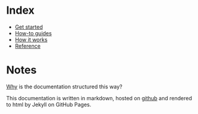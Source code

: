 # Index

- [Get started](https://ihbh.org/docs/get-started)
- [How-to guides](https://ihbh.org/docs/how-to)
- [How it works](https://ihbh.org/docs/how-it-works)
- [Reference](https://ihbh.org/docs/reference)

# Notes

[Why](https://www.divio.com/blog/documentation/) is the documentation structured this way?

This documentation is written in markdown, hosted on [github](https://github.com/ihbh/ihbh.github.io/tree/master/docs) and rendered to html by Jekyll on GitHub Pages.
